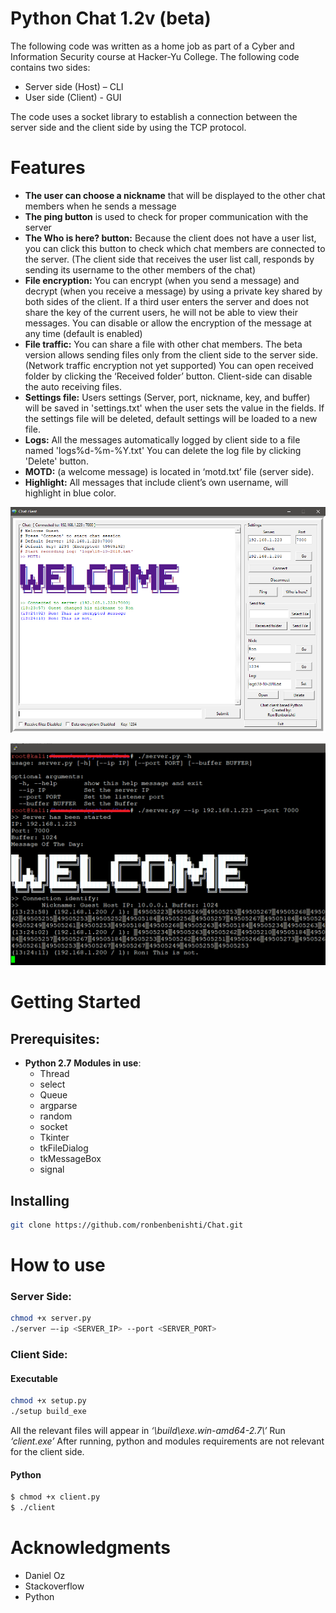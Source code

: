 # Python Chat 1.2v (beta)

The following code was written as a home job as part of a Cyber and Information Security course at Hacker-Yu College.
The following code contains two sides:
* Server side (Host) – CLI
*	User side (Client) - GUI

The code uses a socket library to establish a connection between the server side and the client side by using the TCP protocol.
# Features
* **The user can choose a nickname** that will be displayed to the other chat members when he sends a message
* **The ping button** is used to check for proper communication with the server
* **The Who is here? button:** Because the client does not have a user list, you can click this button to check which chat 
members are connected to the server. (The client side that receives the user list call, responds by sending its username to the other members of the chat)
* **File encryption:** You can encrypt (when you send a message) and decrypt (when you receive a message) by using a private key shared by both sides of the client.
If a third user enters the server and does not share the key of the current users, he will not be able to view their messages.
You can disable or allow the encryption of the message at any time (default is enabled)
* **File traffic:** You can share a file with other chat members. The beta version allows sending files only from the client side to the server side. (Network traffic encryption not yet supported)
You can open received folder by clicking the ‘Received folder’ button.
Client-side can disable the auto receiving files.
* **Settings file:** Users settings (Server, port, nickname, key, and buffer) will be saved in 'settings.txt' when the user sets the value in the fields.
If the settings file will be deleted, default settings will be loaded to a new file.
* **Logs:** All the messages automatically logged by client side to a file named 'logs\%d-%m-%Y.txt'
You can delete the log file by clicking 'Delete' button.
* **MOTD:** (a welcome message) is located in ‘motd.txt’ file (server side).
* **Highlight:** All messages that include client’s own username, will highlight in blue color.

![Image of Yaktocat](https://raw.githubusercontent.com/ronbenbenishti/Chat/master/screenshots/pic-client.png)

![Image of Yaktocat](https://raw.githubusercontent.com/ronbenbenishti/Chat/master/screenshots/pic-server.png)

# Getting Started
## Prerequisites:
* **Python 2.7**
**Modules in use**:
  * Thread
  * select
  * Queue
  * argparse
  * random
  * socket
  * Tkinter
  * tkFileDialog
  * tkMessageBox
  * signal

## Installing
```sh
git clone https://github.com/ronbenbenishti/Chat.git
```

# How to use
### Server Side:

```sh
chmod +x server.py
./server –-ip <SERVER_IP> --port <SERVER_PORT>
```

### Client Side:
#### Executable

```sh
chmod +x setup.py
./setup build_exe
```
All the relevant files will appear in _‘\build\exe.win-amd64-2.7\’_
Run _‘client.exe’_
After running, python and modules requirements are not relevant for the client side.

#### Python
```sh
$ chmod +x client.py
$ ./client
```
# Acknowledgments
* Daniel Oz
* Stackoverflow
* Python
